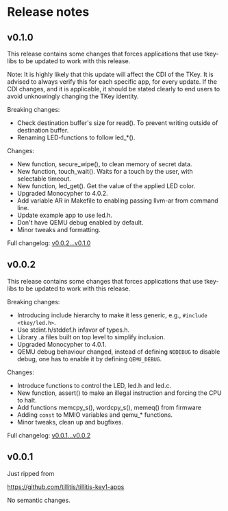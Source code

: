 # Release notes


## v0.1.0

This release contains some changes that forces applications that use
tkey-libs to be updated to work with this release.

Note: It is highly likely that this update will affect the CDI of the
TKey. It is advised to always verify this for each specific app, for
every update. If the CDI changes, and it is applicable, it should be
stated clearly to end users to avoid unknowingly changing the TKey
identity.

Breaking changes:
- Check destination buffer's size for read(). To prevent writing
  outside of destination buffer.
- Renaming LED-functions to follow led_*().

Changes:
- New function, secure_wipe(), to clean memory of secret data.
- New function, touch_wait(). Waits for a touch by the user, with
  selectable timeout.
- New function, led_get(). Get the value of the applied LED color.
- Upgraded Monocypher to 4.0.2.
- Add variable AR in Makefile to enabling passing llvm-ar from command
  line.
- Update example app to use led.h.
- Don't have QEMU debug enabled by default.
- Minor tweaks and formatting.

Full changelog:
[v0.0.2...v0.1.0](https://github.com/tillitis/tkey-libs/compare/v0.0.2...v0.1.0)

## v0.0.2

This release contains some changes that forces applications that use
tkey-libs to be updated to work with this release.

Breaking changes:
- Introducing include hierarchy to make it less generic, e.g.,
  `#include <tkey/led.h>`.
- Use stdint.h/stddef.h infavor of types.h.
- Library .a files built on top level to simplify inclusion.
- Upgraded Monocypher to 4.0.1.
- QEMU debug behaviour changed, instead of defining `NODEBUG` to
  disable debug, one has to enable it by defining `QEMU_DEBUG`.

Changes:
- Introduce functions to control the LED, led.h and led.c.
- New function, assert() to make an illegal instruction and forcing
  the CPU to halt.
- Add functions memcpy_s(), wordcpy_s(), memeq() from firmware
- Adding `const` to MMIO variables and qemu_* functions.
- Minor tweaks, clean up and bugfixes.

Full changelog:
[v0.0.1...v0.0.2](https://github.com/tillitis/tkey-libs/compare/v0.0.1...v0.0.2)


## v0.0.1

Just ripped from

https://github.com/tillitis/tillitis-key1-apps

No semantic changes.
